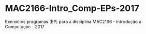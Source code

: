 # MAC2166-Intro_Comp-EPs-2017
Exercícios programas (EP) para a disciplina MAC2166 - Introdução à Computação - 2017
